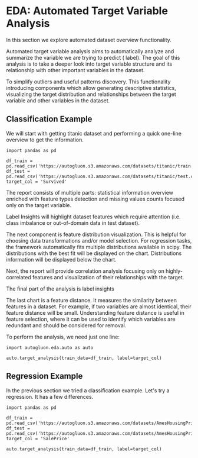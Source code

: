 # EDA: Automated Target Variable Analysis

In this section we explore automated dataset overview functionality.

Automated target variable analysis aims to automatically analyze and summarize the variable we are trying to predict (
label). The goal of this analysis is to take a deeper look into target variable structure and its relationship with
other important variables in the dataset.

To simplify outliers and useful patterns discovery. This functionality introducing components which allow generating
descriptive statistics, visualizing the target distribution and relationships between the target variable and other
variables in the dataset.

## Classification Example

We will start with getting titanic dataset and performing a quick one-line overview to get the information.

```{.python .input}
import pandas as pd

df_train = pd.read_csv('https://autogluon.s3.amazonaws.com/datasets/titanic/train.csv')
df_test = pd.read_csv('https://autogluon.s3.amazonaws.com/datasets/titanic/test.csv')
target_col = 'Survived'
```

The report consists of multiple parts: statistical information overview enriched with feature types detection and
missing values counts focused only on the target variable.

Label Insights will highlight dataset features which require attention (i.e. class imbalance or out-of-domain data in
test dataset).

The next component is feature distribution visualization. This is helpful for choosing data transformations and/or
model selection. For regression tasks, the framework automatically fits multiple distributions available in scipy. The
distributions with the best fit will be displayed on the chart. Distributions information will be displayed below the
chart.

Next, the report will provide correlation analysis focusing only on highly-correlated features and visualization of
their relationships with the target.

The final part of the analysis is label insights

The last chart is a feature distance. It measures the similarity between features in a dataset. For example, if two
variables are almost identical, their feature distance will be small. Understanding feature distance is useful in
feature
selection, where it can be used to identify which variables are redundant and should be considered for removal.

To perform the analysis, we need just one line:

```{.python .input}
import autogluon.eda.auto as auto

auto.target_analysis(train_data=df_train, label=target_col)
```

## Regression Example

In the previous section we tried a classification example. Let's try a regression. It has a few differences.

```{.python .input}
import pandas as pd

df_train = pd.read_csv('https://autogluon.s3.amazonaws.com/datasets/AmesHousingPriceRegression/train_data.csv')
df_test = pd.read_csv('https://autogluon.s3.amazonaws.com/datasets/AmesHousingPriceRegression/test_data.csv')
target_col = 'SalePrice'

auto.target_analysis(train_data=df_train, label=target_col)
```
